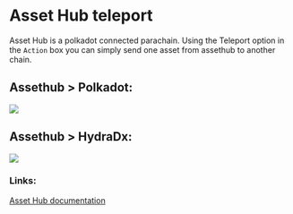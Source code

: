 # Asset Hub teleport

Asset Hub is a polkadot connected parachain. Using the Teleport option in the `Action` box you can simply send one asset from assethub to another chain.  

## Assethub > Polkadot:   
![](/img/assethub2dot.png)   


## Assethub > HydraDx:   
![](/img/assethub2hydradx.png)  

### Links:  
[Asset Hub documentation](https://wiki.polkadot.network/docs/learn-assets)   
